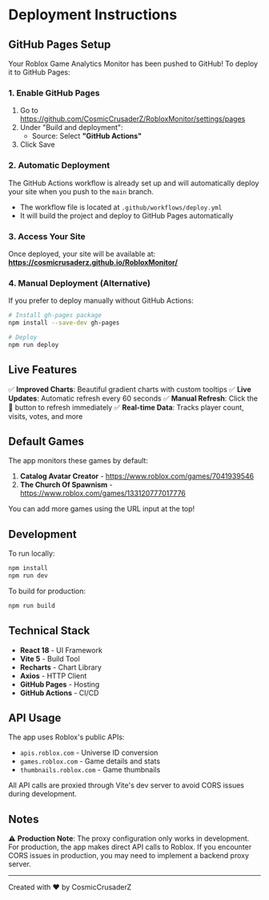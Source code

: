 # Deployment Instructions

## GitHub Pages Setup

Your Roblox Game Analytics Monitor has been pushed to GitHub! To deploy it to GitHub Pages:

### 1. Enable GitHub Pages

1. Go to https://github.com/CosmicCrusaderZ/RobloxMonitor/settings/pages
2. Under "Build and deployment":
   - Source: Select **"GitHub Actions"**
3. Click Save

### 2. Automatic Deployment

The GitHub Actions workflow is already set up and will automatically deploy your site when you push to the `main` branch.

- The workflow file is located at `.github/workflows/deploy.yml`
- It will build the project and deploy to GitHub Pages automatically

### 3. Access Your Site

Once deployed, your site will be available at:
**https://cosmicrusaderz.github.io/RobloxMonitor/**

### 4. Manual Deployment (Alternative)

If you prefer to deploy manually without GitHub Actions:

```bash
# Install gh-pages package
npm install --save-dev gh-pages

# Deploy
npm run deploy
```

## Live Features

✅ **Improved Charts**: Beautiful gradient charts with custom tooltips
✅ **Live Updates**: Automatic refresh every 60 seconds
✅ **Manual Refresh**: Click the 🔄 button to refresh immediately
✅ **Real-time Data**: Tracks player count, visits, votes, and more

## Default Games

The app monitors these games by default:
1. **Catalog Avatar Creator** - https://www.roblox.com/games/7041939546
2. **The Church Of Spawnism** - https://www.roblox.com/games/133120777017776

You can add more games using the URL input at the top!

## Development

To run locally:

```bash
npm install
npm run dev
```

To build for production:

```bash
npm run build
```

## Technical Stack

- **React 18** - UI Framework
- **Vite 5** - Build Tool
- **Recharts** - Chart Library
- **Axios** - HTTP Client
- **GitHub Pages** - Hosting
- **GitHub Actions** - CI/CD

## API Usage

The app uses Roblox's public APIs:
- `apis.roblox.com` - Universe ID conversion
- `games.roblox.com` - Game details and stats
- `thumbnails.roblox.com` - Game thumbnails

All API calls are proxied through Vite's dev server to avoid CORS issues during development.

## Notes

⚠️ **Production Note**: The proxy configuration only works in development. For production, the app makes direct API calls to Roblox. If you encounter CORS issues in production, you may need to implement a backend proxy server.

---

Created with ❤️ by CosmicCrusaderZ
